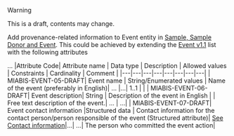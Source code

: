 > [!WARNING]  
> This is a draft, contents may change.

Add provenance-related information to Event entity in [Sample, Sample Donor and Event](https://github.com/BBMRI-ERIC/miabis/tree/master/Sample%2BSampleDonor%2BEvent).
This could be achieved by extending the [Event v1.1](https://github.com/BBMRI-ERIC/miabis/blob/5a478a90ad31bc0164d76566ee3d948c76a925a6/Sample%2BSampleDonor%2BEvent/V1/Data-describing-Event.md) list with the following attributes

...
|Attribute Code| Attribute name | Data type | Description | Allowed values | Constraints | Cardinality | Comment |
|---|---|---|---|---|---|---|---|
| MIABIS-EVENT-05-DRAFT| Event name | String/Enumerated values | Name of the event (preferably in English)| ... |...| 1..1 | |
| MIABIS-EVENT-06-DRAFT| Event description| String | Description of the event in English | | Free text description of the event.| ... | ...|
| MIABIS-EVENT-07-DRAFT| Event contact information |Structured data | Contact information for the contact person/person responsible of the event (Structured attribute)| [See Contact information](https://github.com/BBMRI-ERIC/miabis/blob/5a478a90ad31bc0164d76566ee3d948c76a925a6/all%20structured%20data.md#contact-information)|...| ...| The person who committed the event action|
